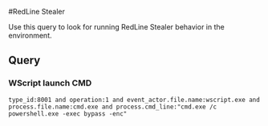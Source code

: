#RedLine Stealer

Use this query to look for running RedLine Stealer behavior in the environment.

## Query

### WScript launch CMD

~~~
type_id:8001 and operation:1 and event_actor.file.name:wscript.exe and process.file.name:cmd.exe and process.cmd_line:"cmd.exe /c powershell.exe -exec bypass -enc"
~~~
